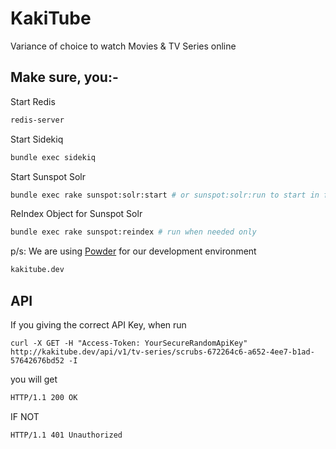 # KakiTube

Variance of choice to watch Movies & TV Series online

## Make sure, you:-

Start Redis

```bash
redis-server
```

Start Sidekiq

```bash
bundle exec sidekiq
```

Start Sunspot Solr

```bash
bundle exec rake sunspot:solr:start # or sunspot:solr:run to start in foreground
```

ReIndex Object for Sunspot Solr

```bash
bundle exec rake sunspot:reindex # run when needed only
```

p/s: We are using [Powder](pow.cx/manual.html) for our development environment

```bash
kakitube.dev
```

## API

If you giving the correct API Key, when run

```curl
curl -X GET -H "Access-Token: YourSecureRandomApiKey" http://kakitube.dev/api/v1/tv-series/scrubs-672264c6-a652-4ee7-b1ad-57642676bd52 -I
```

you will get

```bash
HTTP/1.1 200 OK
```

IF NOT

```bash
HTTP/1.1 401 Unauthorized
```